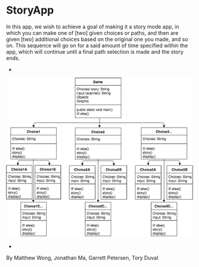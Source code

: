 # StoryApp

In this app, we wish to achieve a goal of making it a story mode app, in which you can make one of [two] given choices or paths, and then are given [two] additional choices based on the original one you made, and so on. This sequence will go on for a said amount of time specified within the app, which will continue until a final path selection is made and the story ends. 


-

![StoryApp](https://github.com/GarrettPete/StoryApp/blob/master/src/StoryApp.png)

-

By Matthew Wong, Jonathan Ma, Garrett Petersen, Tory Duval
